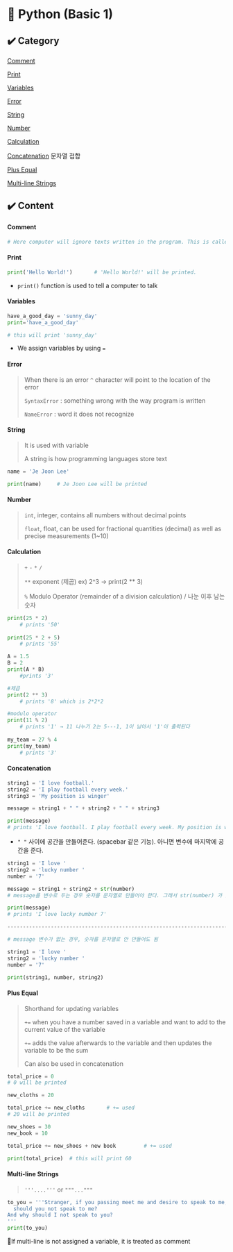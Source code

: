 # 📝 Python (Basic 1)



## ✔️ Category

[Comment](#comment)

[Print](#print)

[Variables](#variables)

[Error](#error)

[String](#string)

[Number](#number)

[Calculation](#calculation)

[Concatenation](#concatenation) 문자열 접합

[Plus Equal](#plus-equal)

[Multi-line Strings](#multi-line-strings)



## ✔️ Content



#### Comment

```python
# Here computer will ignore texts written in the program. This is called comment used with '# hashtag'
```





#### Print

```python
print('Hello World!')		# 'Hello World!' will be printed.
```

- `print()` function is used to tell a computer to talk





#### Variables

```python
have_a_good_day = 'sunny_day'
print='have_a_good_day'

# this will print 'sunny_day'
```

- We assign variables by using `=` 





#### Error

> When there is an error `^` character will point to the location of the error
>
> `SyntaxError` : something wrong with the way program is written 
>
> `NameError` : word it does not recognize





#### String

> It is used with variable 
>
> A string is how programming languages store text

```python
name = 'Je Joon Lee'

print(name)		# Je Joon Lee will be printed
```





#### Number

> `int`, integer, contains all numbers without decimal points
>
> `float`, float, can be used for fractional quantities (decimal) as well as precise measurements (1~10)





#### Calculation

> `+` `-` `*` `/` 
>
> `**` exponent (제곱) 		ex) 2^3 → print(2 ** 3)
>
> `%` Modulo Operator (remainder of a division calculation) / 나눈 이후 남는 숫자

```python
print(25 * 2)
	# prints '50'
    
print(25 * 2 + 5)
	# prints '55'
```

```python
A = 1.5
B = 2
print(A * B)
	#prints '3'
```

```python
#제곱
print(2 ** 3)
	# prints '8' which is 2*2*2
```

```python
#modulo operator
print(11 % 2)
	# prints '1' → 11 나누기 2는 5---1, 1이 남아서 '1'이 출력된다
    
my_team = 27 % 4
print(my_team)
	# prints '3'
```





#### Concatenation

```python
string1 = 'I love football.'
string2 = 'I play football every week.'
string3 = 'My position is winger'

message = string1 + " " + string2 + " " + string3

print(message)
# prints 'I love football. I play football every week. My position is winger'
```

- `" "` 사이에 공간을 만들어준다. (spacebar 같은 기능). 아니면 변수에 마지막에 공간을 준다.



```python
string1 = 'I love '
string2 = 'lucky number '
number = '7'

message = string1 + string2 + str(number)
# message를 변수로 두는 경우 숫자를 문자열로 만들어야 한다. 그래서 str(number) 가 있는 것

print(message)
# prints 'I love lucky number 7'

-----------------------------------------------------------------------------------------------------------

# message 변수가 없는 경우, 숫자를 문자열로 안 만들어도 됨

string1 = 'I love '
string2 = 'lucky number '
number = '7'

print(string1, number, string2)
```





#### Plus Equal

> Shorthand for updating variables
>
> `+=` when you have a number saved in a variable and want to add to the current value of the variable
>
> `+=` adds the value afterwards to the variable and then updates the variable to be the sum
>
> Can also be used in concatenation

```python
total_price = 0
# 0 will be printed

new_cloths = 20 

total_price += new_cloths 		# += used
# 20 will be printed

new_shoes = 30
new_book = 10

total_price += new_shoes + new book			# += used

print(total_price)	# this will print 60
```





#### Multi-line Strings

> `'''....'''` or `"""..."""`

```python
to_you = '''Stranger, if you passing meet me and desire to speak to me, why
  should you not speak to me?
And why should I not speak to you?
'''
print(to_you)
```

🚨If multi-line is not assigned a variable, it is treated as comment

